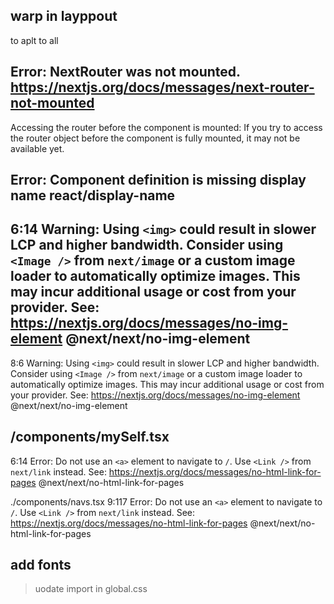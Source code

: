 ## warp in layppout 
to aplt to all

## Error: NextRouter was not mounted. https://nextjs.org/docs/messages/next-router-not-mounted

Accessing the router before the component is mounted: If you try to access the router object before the component is fully mounted, it may not be available yet.

##  Error: Component definition is missing display name  react/display-name


## 6:14  Warning: Using `<img>` could result in slower LCP and higher bandwidth. Consider using `<Image />` from `next/image` or a custom image loader to automatically optimize images. This may incur additional usage or cost from your provider. See: https://nextjs.org/docs/messages/no-img-element  @next/next/no-img-element
8:6  Warning: Using `<img>` could result in slower LCP and higher bandwidth. Consider using `<Image />` from `next/image` or a custom image loader to automatically optimize images. This may incur additional usage or cost from your provider. See: https://nextjs.org/docs/messages/no-img-element  @next/next/no-img-element


## /components/mySelf.tsx
6:14  Error: Do not use an `<a>` element to navigate to `/`. Use `<Link />` from `next/link` instead. See: https://nextjs.org/docs/messages/no-html-link-for-pages  @next/next/no-html-link-for-pages

./components/navs.tsx
9:117  Error: Do not use an `<a>` element to navigate to `/`. Use `<Link />` from `next/link` instead. See: https://nextjs.org/docs/messages/no-html-link-for-pages  @next/next/no-html-link-for-pages


## add fonts 
> uodate import in global.css
